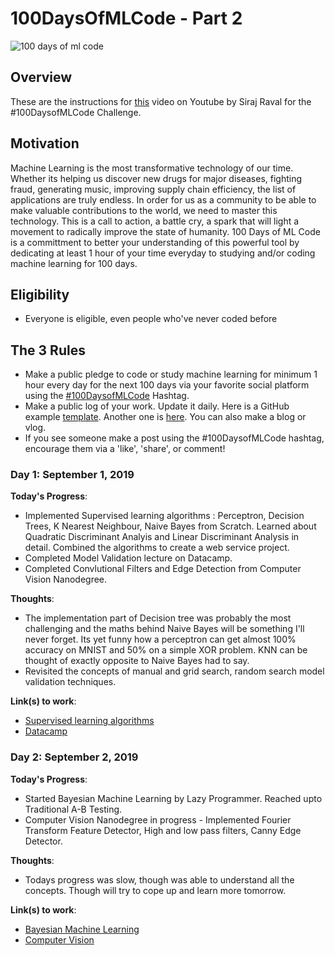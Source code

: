 # 100DaysOfMLCode - Part 2

![100 days of ml code](https://cdn-images-1.medium.com/max/1000/1*CnBFqCWTWFWJkcKBa2DWSA.png)

## Overview

These are the instructions for [this](https://www.youtube.com/watch?v=cuQMBj1cWPo&t=7s) video on Youtube by Siraj Raval for the #100DaysofMLCode Challenge. 

## Motivation

Machine Learning is the most transformative technology of our time. Whether its helping us discover new drugs for major diseases,
fighting fraud, generating music, improving supply chain efficiency, the list of applications are truly endless. In order for us as a community
to be able to make valuable contributions to the world, we need to master this technology. This is a call to action, a battle cry, a spark that
will light a movement to radically improve the state of humanity. 100 Days of ML Code is a committment to better your understanding of
this powerful tool by dedicating at least 1 hour of your time everyday to studying and/or coding machine learning for 100 days. 

## Eligibility 

- Everyone is eligible, even people who've never coded before

## The 3 Rules

- Make a public pledge to code or study machine learning for minimum 1 hour every day for the next 100 days via your favorite social platform using the [#100DaysofMLCode](https://twitter.com/sirajraval/status/1014758160572141568) Hashtag.
- Make a public log of your work. Update it daily. Here is a GitHub example [template](https://gist.github.com/llSourcell/43194e486a92532bc343f7837b178eda). Another one is [here](https://github.com/LordSomen/100DaysOfML/blob/master/Log.md). You can also
make a blog or vlog. 
- If you see someone make a post using the #100DaysofMLCode hashtag, encourage them via a 'like', 'share', or comment!

### Day 1: September 1, 2019 

**Today's Progress**: 

* Implemented Supervised learning algorithms : Perceptron, Decision Trees, K Nearest Neighbour, Naive Bayes from Scratch. Learned about Quadratic Discriminant Analyis and Linear Discriminant Analysis in detail. Combined the algorithms to create a web service project.
* Completed Model Validation lecture on Datacamp.
* Completed Convlutional Filters and Edge Detection from Computer Vision Nanodegree.

**Thoughts**: 
* The implementation part of Decision tree was probably the most challenging and the maths behind Naive Bayes will be something I'll never forget. Its yet funny how a perceptron can get almost 100% accuracy on MNIST and 50% on a simple XOR problem.
KNN can be thought of exactly opposite to Naive Bayes had to say.
* Revisited the concepts of manual and grid search, random search model validation techniques.  

**Link(s) to work**:

* [Supervised learning algorithms](https://github.com/sourcecode369/supervised-learning-algorithms)
* [Datacamp](https://campus.datacamp.com/courses/hyperparameter-tuning-in-python/random-search?ex=5)

### Day 2: September 2, 2019 

**Today's Progress**: 
* Started Bayesian Machine Learning by Lazy Programmer. Reached upto Traditional A-B Testing.
* Computer Vision Nanodegree in progress - Implemented Fourier Transform Feature Detector, High and low pass filters, Canny Edge Detector. 

**Thoughts**: 
* Todays progress was slow, though was able to understand all the concepts. Though will try to cope up and learn more tomorrow.

**Link(s) to work**:
* [Bayesian Machine Learning](https://github.com/sourcecode369/bayesian-machine-learning)
* [Computer Vision](https://github.com/sourcecode369/computer-vision)
